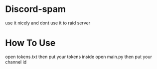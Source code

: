 # Discord-spam
use it nicely and dont use it to raid server
# How To Use
open tokens.txt then put your tokens inside
open main.py then put your channel id
